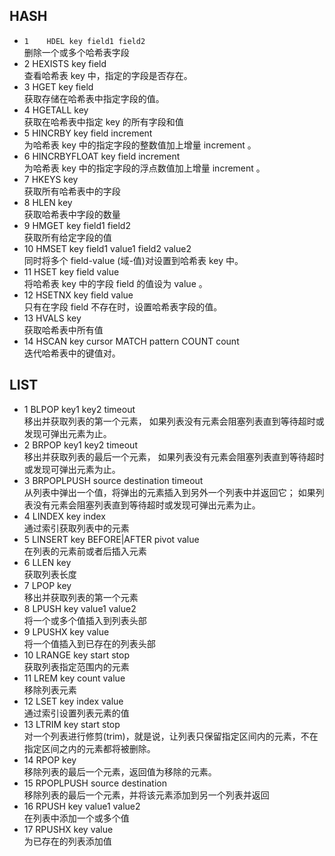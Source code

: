 
## HASH
* `1	HDEL key field1 field2`
<br/>删除一个或多个哈希表字段
* 2	HEXISTS key field 
<br/>查看哈希表 key 中，指定的字段是否存在。
* 3	HGET key field 
<br/>获取存储在哈希表中指定字段的值。
* 4	HGETALL key 
<br/>获取在哈希表中指定 key 的所有字段和值
* 5	HINCRBY key field increment 
<br/>为哈希表 key 中的指定字段的整数值加上增量 increment 。
* 6	HINCRBYFLOAT key field increment 
<br/>为哈希表 key 中的指定字段的浮点数值加上增量 increment 。
* 7	HKEYS key 
<br/>获取所有哈希表中的字段
* 8	HLEN key 
<br/>获取哈希表中字段的数量
* 9	HMGET key field1 field2
<br/>获取所有给定字段的值
* 10	HMSET key field1 value1 field2 value2 
<br/>同时将多个 field-value (域-值)对设置到哈希表 key 中。
* 11	HSET key field value 
<br/>将哈希表 key 中的字段 field 的值设为 value 。
* 12	HSETNX key field value 
<br/>只有在字段 field 不存在时，设置哈希表字段的值。
* 13	HVALS key 
<br/>获取哈希表中所有值
* 14	HSCAN key cursor MATCH pattern COUNT count
<br/>迭代哈希表中的键值对。
## LIST
* 1	BLPOP key1 key2 timeout 
    <br/>移出并获取列表的第一个元素， 如果列表没有元素会阻塞列表直到等待超时或发现可弹出元素为止。
* 2	BRPOP key1 key2 timeout 
 <br/>移出并获取列表的最后一个元素， 如果列表没有元素会阻塞列表直到等待超时或发现可弹出元素为止。
* 3	BRPOPLPUSH source destination timeout 
 <br/>从列表中弹出一个值，将弹出的元素插入到另外一个列表中并返回它； 如果列表没有元素会阻塞列表直到等待超时或发现可弹出元素为止。
* 4	LINDEX key index 
 <br/>通过索引获取列表中的元素
* 5	LINSERT key BEFORE|AFTER pivot value 
 <br/>在列表的元素前或者后插入元素
* 6	LLEN key 
 <br/>获取列表长度
* 7	LPOP key 
 <br/>移出并获取列表的第一个元素
* 8	LPUSH key value1 value2
 <br/>将一个或多个值插入到列表头部
* 9	LPUSHX key value 
 <br/>将一个值插入到已存在的列表头部
* 10	LRANGE key start stop 
 <br/>获取列表指定范围内的元素
* 11	LREM key count value 
 <br/>移除列表元素
* 12	LSET key index value 
 <br/>通过索引设置列表元素的值
* 13	LTRIM key start stop 
 <br/>对一个列表进行修剪(trim)，就是说，让列表只保留指定区间内的元素，不在指定区间之内的元素都将被删除。
* 14	RPOP key 
 <br/>移除列表的最后一个元素，返回值为移除的元素。
* 15	RPOPLPUSH source destination 
 <br/>移除列表的最后一个元素，并将该元素添加到另一个列表并返回
* 16	RPUSH key value1 value2
 <br/>在列表中添加一个或多个值
* 17	RPUSHX key value 
 <br/>为已存在的列表添加值
